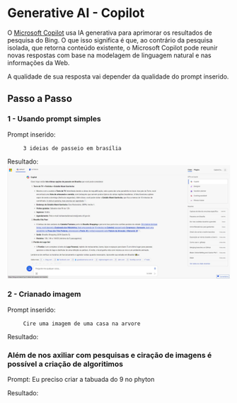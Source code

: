 
# Generative AI - Copilot

O [Microsoft Copilot](https://copilot.microsoft.com/?azure-portal=true&wlsso=1&wlexpsignin=1) usa IA generativa para aprimorar os resultados de pesquisa do Bing. O que isso significa é que, ao contrário da pesquisa isolada, que retorna conteúdo existente, o Microsoft Copilot pode reunir novas respostas com base na modelagem de linguagem natural e nas informações da Web.

A qualidade de sua resposta vai depender da qualidade do prompt inserido. 

## Passo a Passo

### 1 - Usando prompt simples

Prompt inserido:

         3 ideias de passeio em brasília

Resultado:
    ![print](desafio-5-Ai-Generative-Copilot/outputs/img1.jpg)
### 2 - Crianado imagem 

Prompt inserido:

         Cire uma imagem de uma casa na arvore

Resultado:
           



### Além de nos axiliar com pesquisas e ciração de imagens é possível a criação de algoritimos

Prompt:
         Eu preciso criar a tabuada do 9 no phyton


Resultado: 

